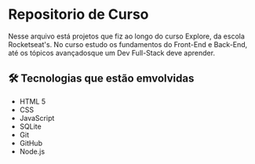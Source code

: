 
# Repositorio de Curso

Nesse arquivo está projetos que fiz ao longo do curso Explore, da escola Rocketseat's. No curso estudo os fundamentos do Front-End e Back-End, até os tópicos avançadosque um Dev Full-Stack deve aprender.

## 🛠 Tecnologias que estão emvolvidas

- HTML 5
- CSS
- JavaScript
- SQLite
- Git
- GitHub
- Node.js


